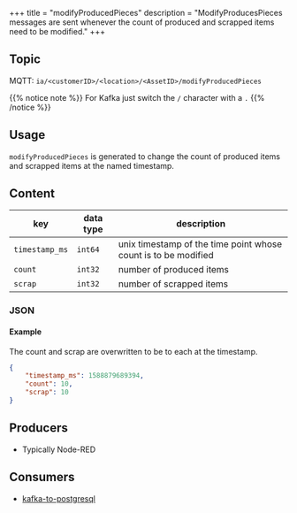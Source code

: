 +++
title = "modifyProducedPieces"
description = "ModifyProducesPieces messages are sent whenever the count of produced and scrapped items need to be modified."
+++

## Topic

MQTT: ``ia/<customerID>/<location>/<AssetID>/modifyProducedPieces``

{{% notice note %}}
For Kafka just switch the `/` character with a `.`
{{% /notice %}}

## Usage

`modifyProducedPieces` is generated to change the count of produced items and scrapped items at the named timestamp.

## Content

| key            | data type | description                                                    |
|----------------|-----------|----------------------------------------------------------------|
| `timestamp_ms` | `int64`   | unix timestamp of the time point whose count is to be modified |
| `count`        | `int32`   | number of produced items                                       |
| `scrap`        | `int32`   | number of scrapped items                                       |


### JSON

#### Example


The count and scrap are overwritten to be to each at the timestamp.

```json
{
    "timestamp_ms": 1588879689394,
    "count": 10,
    "scrap": 10
}
```
<!---
#### Schema

```json
{
    "$schema": "http://json-schema.org/draft/2019-09/schema",
    "$id": "https://learn.umh.app/content/docs/datamodel/messages/scrapCount.json",
    "type": "object",
    "default": {},
    "title": "Root Schema",
    "required": [
        "product_id",
        "time_per_unit_in_seconds"
    ],
    "properties": {
        "product_id": {
          "type": "string",
          "default": "",
          "title": "The product id to be produced"
        },
        "time_per_unit_in_seconds": {
          "type": "number",
          "default": 0.0,
          "minimum": 0,
          "title": "The time it takes to produce one unit of the product"
        }
    },
    "examples": [
        {
            "product_id": "Beierlinger 30x15",
            "time_per_unit_in_seconds": "0.2"
        },
        {
            "product_id": "Test product",
            "time_per_unit_in_seconds": "10"
        }
    ]
}
```
-->

## Producers

- Typically Node-RED

## Consumers

- [kafka-to-postgresql](/docs/core/kafka-to-postgresql)
